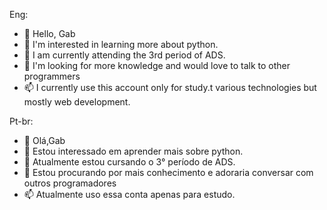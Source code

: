 Eng:
- 👋 Hello, Gab
- 👀 I'm interested in learning more about python.
- 🌱 I am currently attending the 3rd period of ADS.
- 💞️ I'm looking for more knowledge and would love to talk to other programmers
- 📫 I currently use this account only for study.t various technologies but mostly web development.

Pt-br:
- 👋 Olá,Gab
- 👀 Estou interessado em aprender mais sobre python.
- 🌱 Atualmente estou cursando o 3° período de ADS.
- 💞️ Estou procurando por mais conhecimento e adoraria conversar com outros programadores
- 📫 Atualmente uso essa conta apenas para estudo.

<!---
Gabbezz/Gabbezz is a ✨ special ✨ repository because its `README.md` (this file) appears on your GitHub profile.
You can click the Preview link to take a look at your changes.
--->
